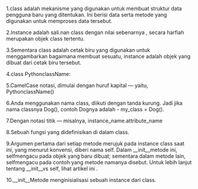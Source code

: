 1.class adalah mekanisme yang digunakan untuk membuat struktur data pengguna baru yang ditentukan. Ini berisi data serta metode yang digunakan untuk memproses data tersebut.

2.Instance adalah sali.nan class dengan nilai sebenarnya , secara harfiah merupakan objek class tertentu.

3.Sementara class adalah cetak biru yang digunakan untuk menggambarkan bagaimana membuat sesuatu, instance adalah objek yang dibuat dari cetak biru tersebut.

4.class PythonclassName:

5.CamelCase notasi, dimulai dengan huruf kapital — yaitu, PythonclassName()

6.Anda menggunakan nama class, diikuti dengan tanda kurung. Jadi jika nama classnya Dog(), contoh Dognya adalah - my_class = Dog().

7.Dengan notasi titik — misalnya, instance_name.attribute_name

8.Sebuah fungsi yang didefinisikan di dalam class.

9.Argumen pertama dari setiap metode merujuk pada instance class saat ini, yang menurut konvensi, diberi nama self. Dalam __init__metode ini, selfmengacu pada objek yang baru dibuat; sementara dalam metode lain, selfmengacu pada contoh yang metode namanya disebut. Untuk lebih lanjut tentang __init__vs self, lihat artikel ini .

10.__init__Metode menginisialisasi sebuah instance dari class.

